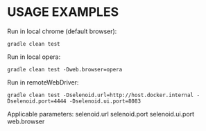 # USAGE EXAMPLES

Run in local chrome (default browser):
```
gradle clean test
```

Run in local opera:
```
gradle clean test -Dweb.browser=opera
```

Run in remoteWebDriver:
```
gradle clean test -Dselenoid.url=http://host.docker.internal -Dselenoid.port=4444 -Dselenoid.ui.port=8083
```

Applicable parameters:
selenoid.url
selenoid.port
selenoid.ui.port
web.browser